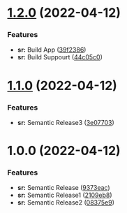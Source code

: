 # [1.2.0](https://github.com/gauravkhurana97/Semantic-Release/compare/v1.1.0...v1.2.0) (2022-04-12)


### Features

* **sr:** Build App ([39f2386](https://github.com/gauravkhurana97/Semantic-Release/commit/39f238644a1ebd69d11f3c2d43b37b9f01a16416))
* **sr:** Build Suppourt ([44c05c0](https://github.com/gauravkhurana97/Semantic-Release/commit/44c05c0caf8f10a5b0d92e6af2e0617c63dd5734))

# [1.1.0](https://github.com/gauravkhurana97/Semantic-Release/compare/v1.0.0...v1.1.0) (2022-04-12)


### Features

* **sr:** Semantic Release3 ([3e07703](https://github.com/gauravkhurana97/Semantic-Release/commit/3e07703854c46a0b945ed738995317fbd31cb500))

# 1.0.0 (2022-04-12)


### Features

* **sr:** Semantic Release ([9373eac](https://github.com/gauravkhurana97/Semantic-Release/commit/9373eac0a8af72d3ed2a4b84b6a8a1db90b7d9d6))
* **sr:** Semantic Release1 ([2109eb8](https://github.com/gauravkhurana97/Semantic-Release/commit/2109eb81fe925a59dae2ea5f246471113f69b7f3))
* **sr:** Semantic Release2 ([08375e9](https://github.com/gauravkhurana97/Semantic-Release/commit/08375e99b9e852ae65b60178c8357153453579b7))
